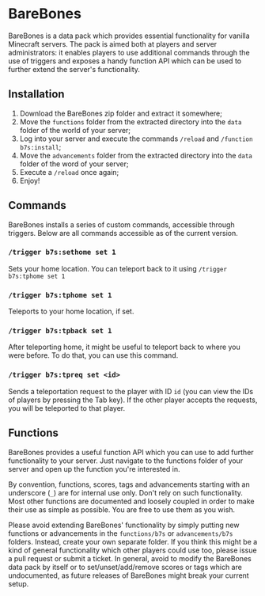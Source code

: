 # BareBones
BareBones is a data pack which provides essential functionality for vanilla Minecraft servers. The pack is aimed both
at players and server administrators: it enables players to use additional commands through the use of triggers and
exposes a handy function API which can be used to further extend the server's functionality.

## Installation
1. Download the BareBones zip folder and extract it somewhere;
2. Move the `functions` folder from the extracted directory into the `data` folder of the world of your server;
3. Log into your server and execute the commands `/reload` and `/function b7s:install`;
4. Move the `advancements` folder from the extracted directory into the `data` folder of the word of your server;
5. Execute a `/reload` once again;
6. Enjoy!

## Commands
BareBones installs a series of custom commands, accessible through triggers. Below are all commands accessible as of
the current version.

### `/trigger b7s:sethome set 1`
Sets your home location. You can teleport back to it using `/trigger b7s:tphome set 1`

### `/trigger b7s:tphome set 1`
Teleports to your home location, if set.

### `/trigger b7s:tpback set 1`
After teleporting home, it might be useful to teleport back to where you were before. To do that, you can use this
command.

### `/trigger b7s:tpreq set <id>`
Sends a teleportation request to the player with ID `id` (you can view the IDs of players by pressing the Tab key). If
the other player accepts the requests, you will be teleported to that player.

## Functions
BareBones provides a useful function API which you can use to add further functionality to your server. Just navigate
to the functions folder of your server and open up the function you're interested in.

By convention, functions, scores, tags and advancements starting with an underscore (`_`) are for internal use only.
Don't rely on such functionality. Most other functions are documented and loosely coupled in order to make their use as
simple as possible. You are free to use them as you wish.

Please avoid extending BareBones' functionality by simply putting new functions or advancements in the `functions/b7s`
or `advancements/b7s` folders. Instead, create your own separate folder. If you think this might be a kind of
general functionality which other players could use too, please issue a pull request or submit a ticket.
In general, avoid to modify the BareBones data pack by itself or to set/unset/add/remove scores or tags which are
undocumented, as future releases of BareBones might break your current setup.
